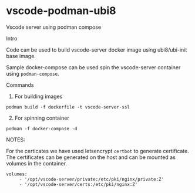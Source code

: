 # vscode-podman-ubi8
Vscode server using podman compose


Intro

Code can be used to build vscode-server docker image using ubi8/ubi-init base image. 

Sample docker-compose can be used spin the vscode-server container using `podman-compose`.


Commands

1. For building images

```
podman build -f dockerfile -t vscode-server-ssl
```

2. For spinning container

```
podman -f docker-compose -d
```

NOTES:

For the certicates we have used letsencrypt `certbot` to generate certificate. The certificates can be generated on the host and can be mounted as volumes in the container.

```
volumes:
     - '/opt/vscode-server/private:/etc/pki/nginx/private:Z'
     - '/opt/vscode-server/certs:/etc/pki/nginx:Z'
``` 
